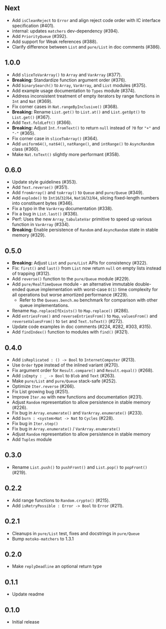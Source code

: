 ## Next

* Add `isCleanReject` to `Error` and align reject code order with IC interface specification (#401).
* internal: updates `matchers` dev-dependency (#394).
* Add `PriorityQueue` (#392).
* Add support for Weak references (#388).
* Clarify difference between `List` and `pure/List` in doc comments (#386).

## 1.0.0

* Add `sliceToVarArray()` to `Array` and `VarArray` (#377).
* **Breaking:** Standardize function argument order (#376).
* Add `binarySearch()` to `Array`, `VarArray`, and `List` modules (#375).
* Add example usage documentation to `Types` module (#374).
* Address inconsistent treatment of empty iterators by range functions in `Int` and `Nat` (#369).
* Fix corner cases in `Nat.rangeByInclusive()` (#368).
* **Breaking:** Rename `List.get()` to `List.at()` and `List.getOpt()` to `List.get()` (#367).
* Add `Text.foldLeft()` (#366).
* **Breaking:** Adjust `Int.fromText()` to return `null` instead of `?0` for `"+"` and `"-"` (#365).
* Fix corner case in `sliceToArray()` (#364).
* Add `uniform64()`, `nat64()`, `natRange()`, and `intRange()` to `AsyncRandom` class (#360).
* Make `Nat.toText()` slightly more performant (#358).

## 0.6.0

* Update style guidelines (#353).
* Add `Text.reverse()` (#351).
* Add `fromArray()` and `toArray()` to `Queue` and `pure/Queue` (#349).
* Add `explode()` to `Int16`/`32`/`64`, `Nat16`/`32`/`64`, slicing fixed-length numbers into constituent bytes (#346).
* Fix a typo in the `VarArray` documentation (#338).
* Fix a bug in `List.last()` (#336). 
* Perf: Uses the new `Array_tabulateVar` primitive to speed up various function in `VarArray` (#334).
* **Breaking:** Enable persistence of `Random` and `AsyncRandom` state in stable memory (#329).

## 0.5.0

* **Breaking:** Adjust `List` and `pure/List` APIs for consistency (#322).
* Fix: `first()` and `last()` from `List` now return `null` on empty lists instead of trapping (#312).
* Add `reverse()` function to the `pure/Queue` module (#229).
* Add `pure/RealTimeQueue` module - an alternative immutable double-ended queue implementation with worst-case `O(1)` time complexity for all operations but worse amortized performance (#229).
  * Refer to the `Queues.bench.mo` benchmark for comparison with other queue implementations.
* Rename `Map.replaceIfExists()` to `Map.replace()` (#286).
* Add `entriesFrom()` and `reverseEntriesFrom()` to `Map`, `valuesFrom()` and `reverseValuesFrom()` to `Set` and `Text.toText()` (#272).
* Update code examples in doc comments (#224, #282, #303, #315).
* Add `findIndex()` function to modules with `find()` (#321).

## 0.4.0

* Add `isReplicated : () -> Bool` to `InternetComputer` (#213).
* Use `Order` type instead of the inlined variant (#270).
* Fix argument order for `Result.compare()` and `Result.equal()` (#268).
* Add `isEmpty : _ -> Bool` to `Blob` and `Text` (#263).
* Make `pure/List` and `pure/Queue` stack-safe (#252).
* Optimize `Iter.reverse` (#266).
* Fix List growing bug (#251).
* Improve `Iter.mo` with new functions and documentation (#231).
* Adjust `Random` representation to allow persistence in stable memory (#226).
* Fix bug in `Array.enumerate()` and `VarArray.enumerate()` (#233).
* Add `burn : <system>Nat -> Nat` to `Cycles` (#228).
* Fix bug in `Iter.step()`
* Fix bug in `Array.enumerate()` / `VarArray.enumerate()`
* Adjust `Random` representation to allow persistence in stable memory
* Add `Tuples` module

## 0.3.0

* Rename `List.push()` to `pushFront()` and `List.pop()` to `popFront()` (#219).

## 0.2.2

* Add range functions to `Random.crypto()` (#215).
* Add `isRetryPossible : Error -> Bool` to `Error` (#211).

## 0.2.1

* Cleanups in `pure/List` test, fixes and docstrings in `pure/Queue`
* Bump `motoko-matchers` to 1.3.1

## 0.2.0

* Make `replyDeadline` an optional return type

## 0.1.1

* Update readme

## 0.1.0

* Initial release
